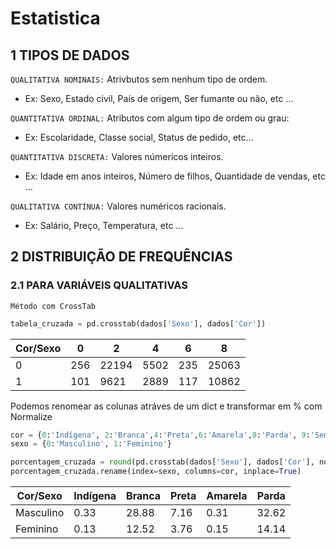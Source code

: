 # Estatistica

## 1 TIPOS DE DADOS

``QUALITATIVA NOMINAIS:`` Atrivbutos sem nenhum tipo de ordem.

- Ex: Sexo, Estado civil, País de origem, Ser fumante ou não, etc ...


``QUANTITATIVA ORDINAL:`` Atributos com algum tipo de ordem ou grau:

- Ex: Escolaridade, Classe social, Status de pedido, etc...


``QUANTITATIVA DISCRETA:`` Valores númericos inteiros.

- Ex: Idade em anos inteiros, Número de filhos, Quantidade de vendas, etc ...

  
``QUALITATIVA CONTÍNUA:`` Valores numéricos racionais.

- Ex: Salário, Preço, Temperatura, etc ...
  
## 2 DISTRIBUIÇÃO DE FREQUÊNCIAS

### 2.1 PARA VARIÁVEIS QUALITATIVAS

``Método com CrossTab``
```python
tabela_cruzada = pd.crosstab(dados['Sexo'], dados['Cor'])
```
| Cor/Sexo | 0    | 2     | 4    | 6   | 8     |
|----------|------|-------|------|-----|-------|
| 0        | 256  | 22194 | 5502 | 235 | 25063 |
| 1        | 101  | 9621  | 2889 | 117 | 10862 |

Podemos renomear as colunas atráves de um dict e transformar em % com Normalize
```python
cor = {0:'Indígena', 2:'Branca',4:'Preta',6:'Amarela',8:'Parda', 9:'Sem declaração'}
sexo = {0:'Masculino', 1:'Feminino'}

porcentagem_cruzada = round(pd.crosstab(dados['Sexo'], dados['Cor'], normalize=True) * 100, 2)
porcentagem_cruzada.rename(index=sexo, columns=cor, inplace=True)
```
| Cor/Sexo | Indígena | Branca | Preta | Amarela | Parda |
|----------|------|-------|------|-----|-------|
| Masculino | 0.33  | 28.88 | 7.16 | 0.31 | 32.62 |
| Feminino | 0.13  | 12.52  | 3.76 | 0.15 | 14.14 |

